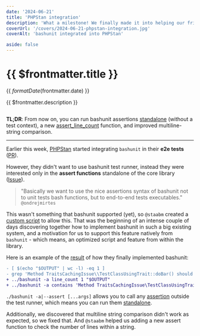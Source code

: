 ```yaml
---
date: '2024-06-21'
title: 'PHPStan integration'
description: 'What a milestone! We finally made it into helping our friends from PHPStan. They started integrating bashunit in their end-to-end tests, which ended up creating a new feature, adding new assertions and improving multiline string comparisons.'
coverUrl: '/covers/2024-06-21-phpstan-integration.jpg'
coverAlt: 'bashunit integrated into PHPStan'

aside: false
---
```


# {{ $frontmatter.title }}

<time>{{ $formatDate($frontmatter.date) }}</time>

{{ $frontmatter.description }}

<img :src="$frontmatter.coverUrl" :alt="$frontmatter.coverAlt" width="100%">

**TL;DR**: From now on, you can run bashunit assertions [standalone](/standalone) (without a test context), a new [assert_line_count](/assertions#assert-line-count) function, and improved multiline-string comparison.

---

Earlier this week, [PHPStan](https://phpstan.org/) started integrating `bashunit` in their **e2e tests** ([PR](https://github.com/phpstan/phpstan-src/pull/3160)).

However, they didn't want to use bashunit test runner, instead they were interested only in the **assert functions** standalone of the core library ([Issue](https://github.com/TypedDevs/bashunit/issues/257)).

> "Basically we want to use the nice assertions syntax of bashunit not to unit tests bash functions, but to end-to-end tests executables." `@ondrejmirtes`

This wasn't something that bashunit supported (yet), so `@staabm` created a [custom script](https://github.com/phpstan/phpstan-src/pull/3160#discussion_r1641646749) to allow this. That was the beginning of an intense couple of days discovering together how to implement bashunit in such a big existing system, and a motivation for us to support this feature natively from `bashunit` - which means, an optimized script and feature from within the library.

Here is an example of the [result](https://github.com/phpstan/phpstan-src/pull/3160/files#diff-194218c48b9a0cdd03974145733804c2d992ca818529fe2fa69a501d8b5b1cc3L197) of how they finally implemented bashunit:

```diff
- [ $(echo "$OUTPUT" | wc -l) -eq 1 ]
- grep 'Method TraitsCachingIssue\\TestClassUsingTrait::doBar() should return stdClass but returns Exception.' <<< "$OUTPUT"
+ ../bashunit -a line_count 1 "$OUTPUT"
+ ../bashunit -a contains 'Method TraitsCachingIssue\TestClassUsingTrait::doBar() should return stdClass but returns Exception.' "$OUTPUT"
```

`./bashunit -a|--assert [...args]` allows you to call any [assertion](/assertions) outside the test runner, which means you can run them [standalone](/standalone).

Additionally, we discovered that multiline string comparison didn't work as expected, so we fixed that. And `@staabm` helped us adding a new assert function to check the number of lines within a string.
